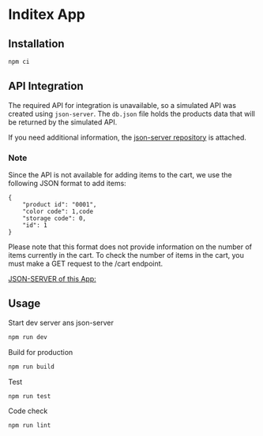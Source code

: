 # Inditex App

## Installation

```bash
npm ci
```

## API Integration

The required API for integration is unavailable, so a simulated API was created using `json-server`. The `db.json` file holds the products data that will be returned by the simulated API.

If you need additional information, the [json-server repository](https://github.com/typicode/json-server) is attached.

### Note

Since the API is not available for adding items to the cart, we use the following JSON format to add items:

```
{
	"product id": "0001",
	"color code": 1,code
	"storage code": 0,
	"id": 1
}
```

Please note that this format does not provide information on the number of items currently in the cart. To check the number of items in the cart, you must make a GET request to the /cart endpoint.

[JSON-SERVER of this App: ](https://my-json-server.typicode.com/josemacruz/inditex-app)

## Usage

Start dev server ans json-server

```bash
npm run dev
```

Build for production

```bash
npm run build
```

Test
 
```bash
npm run test
```

Code check

```bash
npm run lint
```

